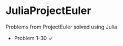 JuliaProjectEuler
=================

Problems from ProjectEuler solved using Julia

- Problem 1-30  ✓
